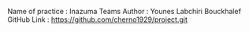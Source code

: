 
Name of practice : Inazuma Teams
Author : Younes Labchiri Bouckhalef
GitHub Link : https://github.com/cherno1929/project.git
